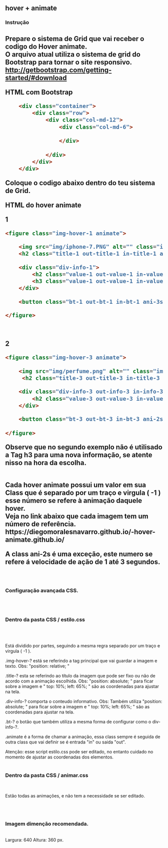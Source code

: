 
<h2>hover + animate </h2>

<h3>Instrução <h2>

Prepare o sistema de Grid que vai receber o codigo do Hover animate.
<br>
O arquivo atual utiliza o sistema de grid do Bootstrap para tornar o site responsivo.
<br>
http://getbootstrap.com/getting-started/#download


HTML com Bootstrap


```html
	<div class="container">
		<div class="row">
			<div class="col-md-12">
				<div class="col-md-6">
					
				</div>
				
			</div>
		</div>
	</div>

```

Coloque o codigo abaixo dentro do teu sistema de Grid.

HTML do hover animate 

1
```html
<figure class="img-hover-1 animate">

	<img src="img/iphone-7.PNG" alt="" class="img-responsive">
	<h2 class="title-1 out-title-1 in-title-1 ani-2s">iPhone 7</h2>

	<div class="div-info-1">
		<h2 class="value-1 out-value-1 in-value-1 ani-2s"> <span> Por: </span> R$ 2.990</h2>
		<h3 class="value-1 out-value-1 in-value-1 ani-2s"> <span> De: </span> R$ 3.590</h3>
	</div>

	<button class="bt-1 out-bt-1 in-bt-1 ani-3s"><a href=""> Confira </a></button>

</figure>
```

<br>

2
```html
<figure class="img-hover-3 animate">

	<img src="img/perfume.png" alt="" class="img-responsive">
	 <h2 class="title-3 out-title-3 in-title-3 ani-2s">PERFUMES</h2>

	<div class="div-info-3 out-info-3 in-info-3 ani-1s">
		<h2 class="value-3 out-value-3 in-value-3 ani-2s"> <span> Até </span> -50%</h2>
	</div>

	<button class="bt-3 out-bt-3 in-bt-3 ani-2s"><a href=""> Confira </a></button>
						
</figure>
```
Observe que no segundo exemplo não é utilisado a Tag h3 para uma nova informação, se atente nisso na hora da escolha.

<br>
Cada hover animate possui um valor em sua Class que é separado por um traço e virgula ( -1 ) esse número se refere à animação daquele hover.
<br>
Veja no link abaixo que cada imagem tem um número de referência.
https://diegomoralesnavarro.github.io/-hover-animate.github.io/
<br>

A class ani-2s é uma exceção, este numero se refere á velocidade de ação de 1 até 3 segundos.

<br>


<h3>Configuração avançada CSS. </h3>
<br>
<br>

<h3>Dentro da pasta CSS / estilo.css  </h3>
<br>
<br>

Está dividido por partes, seguindo a mesma regra separado por um traço e virgula ( -1 ).
<br>

.img-hover-?  está se referindo a tag principal que vai guardar a imagem e texto.
Obs: "position: relative; "
<br>

.title-? esta se referindo ao título da imagem que pode ser fixo ou não de acordo com a animação escolhida.
Obs: "position: absolute; " para ficar sobre a imagem e " top: 10%; left: 65%; " são as coordenadas para ajustar na tela.
<br>

.div-info-? comporta o conteudo informativo.
Obs: Também utiliza "position: absolute; " para ficar sobre a imagem e " top: 10%; left: 65%; " são as coordenadas para ajustar na tela.
<br>

.bt-? o botão que também utiliza a mesma forma de configurar como o div-info-?.
<br>

.animate é a forma de chamar a animação, essa class sempre é seguida de outra class que vai definir se é entrada "in" ou saida "out".
<br>

Atenção: esse script estilo.css pode ser editado, no entanto cuidado no momento de ajustar as coordenadas dos elementos.
<br>
<br>

<h3>Dentro da pasta CSS / animar.css </h3>
<br>

Estão todas as animações, e não tem a necessidade se ser editado.

<br>
<br>
<h3>Imagem dimenção recomendada. </h3>
<br>
Largura: 640  Altura: 360 px.

<br>



